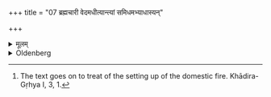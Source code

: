 +++
title = "07 ब्रह्मचारी वेदमधीत्यान्त्यां समिधमभ्याधास्यन्"

+++

<details><summary>मूलम्</summary>

ब्रह्मचारी वेदमधीत्यान्त्यां समिधमभ्याधास्यन् ७
</details>

<details><summary>Oldenberg</summary>

7. [^4]  A student, after he has studied the Veda, when going to put the last piece of wood (on the fire),


[^4]:  The text goes on to treat of the setting up of the domestic fire. Khādira-Gṛhya I, 3, 1.
</details>
